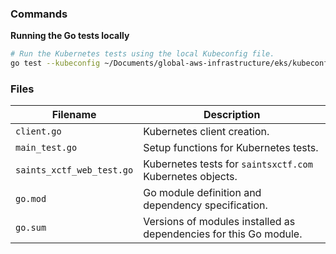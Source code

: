 ### Commands

**Running the Go tests locally**

```bash
# Run the Kubernetes tests using the local Kubeconfig file.
go test --kubeconfig ~/Documents/global-aws-infrastructure/eks/kubeconfig_andrew-jarombek-eks-cluster
```

### Files

| Filename                   | Description                                                                                  |
|----------------------------|----------------------------------------------------------------------------------------------|
| `client.go`                | Kubernetes client creation.                                                                  |
| `main_test.go`             | Setup functions for Kubernetes tests.                                                        |
| `saints_xctf_web_test.go`  | Kubernetes tests for `saintsxctf.com` Kubernetes objects.                                    |
| `go.mod`                   | Go module definition and dependency specification.                                           |
| `go.sum`                   | Versions of modules installed as dependencies for this Go module.                            |
